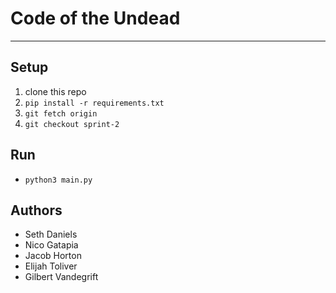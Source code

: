 # Code of the Undead
---
## Setup
1. clone this repo
1. `pip install -r requirements.txt`
1. `git fetch origin`
1. `git checkout sprint-2`

## Run
* `python3 main.py`

## Authors
* Seth Daniels
* Nico Gatapia
* Jacob Horton
* Elijah Toliver
* Gilbert Vandegrift
